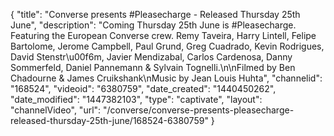 {
    "title": "Converse presents #Pleasecharge - Released Thursday 25th June",
    "description": "Coming Thursday 25th June is #Pleasecharge. Featuring the European Converse crew. Remy Taveira, Harry Lintell, Felipe Bartolome, Jerome Campbell, Paul Grund, Greg Cuadrado, Kevin Rodrigues, David Stenstr\u00f6m, Javier Mendizabal, Carlos Cardenosa, Danny Sommerfeld, Daniel Pannemann & Sylvain Tognelli.\n\nFilmed by Ben Chadourne & James Cruikshank\nMusic by Jean Louis Huhta",
    "channelid": "168524",
    "videoid": "6380759",
    "date_created": "1440450262",
    "date_modified": "1447382103",
    "type": "captivate",
    "layout": "channelVideo",
    "url": "\/converse\/converse-presents-pleasecharge-released-thursday-25th-june\/168524-6380759"
}